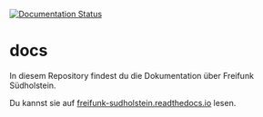 [![Documentation Status](https://readthedocs.org/projects/freifunk-suedholstein/badge/?version=latest)](https://freifunk-suedholstein.readthedocs.io/de/latest/?badge=latest)

# docs
In diesem Repository findest du die Dokumentation über Freifunk Südholstein.

Du kannst sie auf [freifunk-sudholstein.readthedocs.io](https://freifunk-suedholstein.readthedocs.io/de/latest/) lesen.
